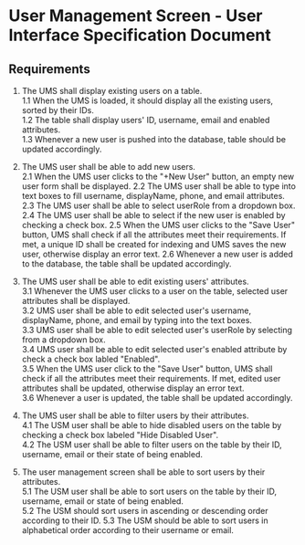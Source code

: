 # User Management Screen - User Interface Specification Document

## Requirements

1. The UMS shall display existing users on a table.  <br/>
   1.1 When the UMS is loaded, it should display all the existing users, sorted by their IDs.  
   1.2 The table shall display users' ID, username, email and enabled attributes.  
   1.3 Whenever a new user is pushed into the database, table should be updated accordingly.   

2. The UMS user shall be able to add new users.  
   2.1 When the UMS user clicks to the "+New User" button, an empty new user form shall be displayed.
   2.2 The UMS user shall be able to type into text boxes to fill username, displayName, phone, and email attributes.
   2.3 The UMS user shall be able to select userRole from a dropdown box.
   2.4 The UMS user shall be able to select if the new user is enabled by checking a check box.
   2.5 When the UMS user clicks to the "Save User" button, UMS shall check if all the attributes meet their requirements. If met, a unique ID shall be created for indexing and UMS saves the new user, otherwise display an error text.
   2.6 Whenever a new user is added to the database, the table shall be updated accordingly.
   
3. The UMS user shall be able to edit existing users' attributes.  
   3.1 Whenever the UMS user clicks to a user on the table, selected user attributes shall be displayed.  
   3.2 UMS user shall be able to edit selected user's username, displayName, phone, and email by typing into the text boxes.  
   3.3 UMS user shall be able to edit selected user's userRole by selecting from a dropdown box.  
   3.4 UMS user shall be able to edit selected user's enabled attribute by check a check box labled "Enabled".  
   3.5 When the UMS user click to the "Save User" button, UMS shall check if all the attributes meet their requirements. If met, edited user attributes shall be updated, otherwise display an error text.  
   3.6 Whenever a user is updated, the table shall be updated accordingly.  

4. The UMS user shall be able to filter users by their attributes.  
   4.1 The USM user shall be able to hide disabled users on the table by checking a check box labeled "Hide Disabled User".  
   4.2 The USM user shall be able to filter users on the table by their ID, username, email or their state of being enabled.  

5. The user management screen shall be able to sort users by their attributes.  
   5.1 The USM user shall be able to sort users on the table by their ID, username, email or state of being enabled.  
   5.2 The USM should sort users in ascending or descending order according to their ID.
   5.3 The USM should be able to sort users in alphabetical order according to their username or email.

